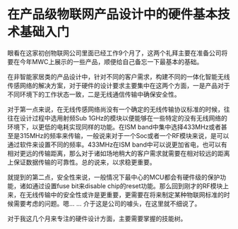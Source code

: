 # 在产品级物联网产品设计中的硬件基本技术基础入门
眼看在这家初创物联网公司里面已经工作9个月了，这两个礼拜主要在准备公司将要在今年MWC上展示的一些产品，顺便给自己备忘一下最基本的基础。

在非智能家居类的产品设计中，针对不同的客户需求，构建不同的一体化智能无线传感网络的解决方案，对于硬件的设计要求主要集中在这两个方面，一是产品对于不同环境下的工作状态一致，二是无线通信传输中确保安全性。

对于第一点来说，在无线传感网络尚没有一个确定的无线传输协议标准的时候，往往在设计过程中选用射频Sub 1GHz的模块以便能够在一些特定的没有无线网络的环境下，以更低的电耗实现同样的功能。在ISM band中集中选择433MHz或者甚至是315MHz的频率来传输，一般说来对于一个Soc或者一个RF模块来说，是可以通过软件来设置不同的频率。433MHz在ISM band中可以说更加省电，也可以有相对更远的传输距离，那么对于诸如场地稍大的客户需求就需要在相对较远的距离上保证数据传输的可靠性。总的说来，以求稳更重要。

就提到的第二点，安全性来说，一般情况下最中心的MCU都会有硬件级的保护功能，诸如通过设置fuse bit来disable chip的reset功能。那么回到刚才的RF模块上来，在无线传输中的安全性或许是更重要，更需要在将来制定某种物联网标准的时候需要考虑的问题。嗯... ... 介于这是公司的噱头，在这里就不细说了。

对于我这几个月来专注的硬件设计方面，主要需要掌握的技能树。

